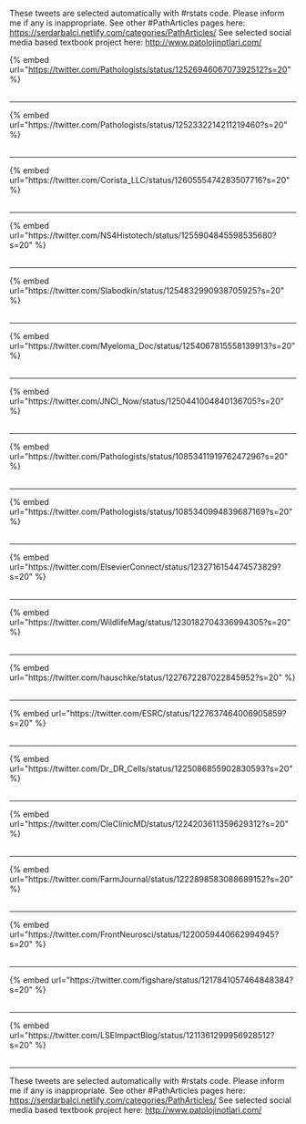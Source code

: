 

These tweets are selected automatically with #rstats code. Please inform me if any is inappropriate.
See other #PathArticles pages here: https://serdarbalci.netlify.com/categories/PathArticles/ 
See selected social media based textbook project here: http://www.patolojinotlari.com/

{% embed url="https://twitter.com/Pathologists/status/1252694606707392512?s=20" %}<br>
<br>
<hr>
{% embed url="https://twitter.com/Pathologists/status/1252332214211219460?s=20" %}<br>
<br>
<hr>
{% embed url="https://twitter.com/Corista_LLC/status/1260555474283507716?s=20" %}<br>
<br>
<hr>
{% embed url="https://twitter.com/NS4Histotech/status/1255904845598535680?s=20" %}<br>
<br>
<hr>
{% embed url="https://twitter.com/Slabodkin/status/1254832990938705925?s=20" %}<br>
<br>
<hr>
{% embed url="https://twitter.com/Myeloma_Doc/status/1254067815558139913?s=20" %}<br>
<br>
<hr>
{% embed url="https://twitter.com/JNCI_Now/status/1250441004840136705?s=20" %}<br>
<br>
<hr>
{% embed url="https://twitter.com/Pathologists/status/1085341191976247296?s=20" %}<br>
<br>
<hr>
{% embed url="https://twitter.com/Pathologists/status/1085340994839687169?s=20" %}<br>
<br>
<hr>
{% embed url="https://twitter.com/ElsevierConnect/status/1232716154474573829?s=20" %}<br>
<br>
<hr>
{% embed url="https://twitter.com/WildlifeMag/status/1230182704336994305?s=20" %}<br>
<br>
<hr>
{% embed url="https://twitter.com/hauschke/status/1227672287022845952?s=20" %}<br>
<br>
<hr>
{% embed url="https://twitter.com/ESRC/status/1227637464006905859?s=20" %}<br>
<br>
<hr>
{% embed url="https://twitter.com/Dr_DR_Cells/status/1225086855902830593?s=20" %}<br>
<br>
<hr>
{% embed url="https://twitter.com/CleClinicMD/status/1224203611359629312?s=20" %}<br>
<br>
<hr>
{% embed url="https://twitter.com/FarmJournal/status/1222898583088689152?s=20" %}<br>
<br>
<hr>
{% embed url="https://twitter.com/FrontNeurosci/status/1220059440662994945?s=20" %}<br>
<br>
<hr>
{% embed url="https://twitter.com/figshare/status/1217841057464848384?s=20" %}<br>
<br>
<hr>
{% embed url="https://twitter.com/LSEImpactBlog/status/1211361299956928512?s=20" %}<br>
<br>
<hr>


These tweets are selected automatically with #rstats code. Please inform me if any is inappropriate.
See other #PathArticles pages here: https://serdarbalci.netlify.com/categories/PathArticles/ 
See selected social media based textbook project here: http://www.patolojinotlari.com/
